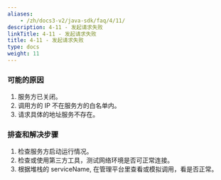 ```yaml
---
aliases:
    - /zh/docs3-v2/java-sdk/faq/4/11/
description: 4-11 - 发起请求失败
linkTitle: 4-11 - 发起请求失败
title: 4-11 - 发起请求失败
type: docs
weight: 11
---
```



### 可能的原因

1. 服务方已关闭。
2. 调用方的 IP 不在服务方的白名单内。 
3. 请求具体的地址服务不存在。

### 排查和解决步骤

1. 检查服务方启动运行情况。
2. 检查或使用第三方工具，测试网络环境是否可正常连接。
3. 根据堆栈的 serviceName, 在管理平台里查看或模拟调用，看是否正常。